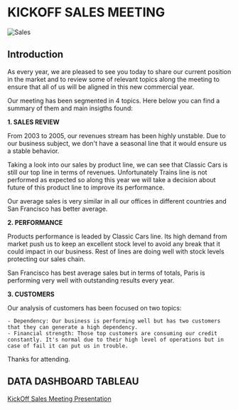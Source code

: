 # KICKOFF SALES MEETING

![Sales](../lab-tableau-II/kickoff_meeting%20copia.png) 


## Introduction

As every year, we are pleased to see you today to share our current position in the market and to review some of relevant topics along the meeting to ensure that all of us will be aligned in this new commercial year.

Our meeting has been segmented in 4 topics. Here below you can find a summary of them and main insigths found:

**1. SALES REVIEW**

From 2003 to 2005, our revenues stream has been highly unstable. Due to our business subject, we don't have a seasonal line that it would ensure us a stable behavior.

Taking a look into our sales by product line, we can see that Classic Cars is still our top line in terms of revenues. Unfortunately Trains line is not performed as expected so along this year we will take a decision about future of this product line to improve its performance.

Our average sales is very similar in all our offices in different countries and San Francisco has better average.

**2. PERFORMANCE**

Products performance is leaded by Classic Cars line. Its high demand from market push us to keep an excellent stock level to avoid any break that it could impact in our business. Rest of lines are doing well with stock levels protecting our sales chain.

San Francisco has best average sales but in terms of totals, Paris is performing very well with outstanding results every year.


**3. CUSTOMERS** 

Our analysis of customers has been focused on two topics:

    - Dependency: Our business is performing well but has two customers that they can generate a high dependency.
    - Financial strength: Those top customers are consuming our credit constantly. It's normal due to their high level of operations but in case of fail it can put us in trouble.

Thanks for attending.

## DATA DASHBOARD TABLEAU

[KickOff Sales Meeting Presentation](https://public.tableau.com/views/LabIITableau/KICKOFF?:language=es-ES&:display_count=n&:origin=viz_share_link)

